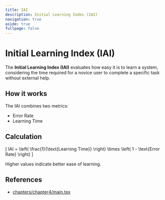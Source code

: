 ```yaml
---
title: IAI
description: Initial Learning Index (IAI)
navigation: true
aside: true
fullpage: false
---
```


# Initial Learning Index (IAI)

The **Initial Learning Index (IAI)** evaluates how easy it is to learn a system, considering the time required for a novice user to complete a specific task without external help.

## How it works

The IAI combines two metrics:
- Error Rate
- Learning Time

## Calculation

\[
IAI = \left( \frac{1}{\text{Learning Time}} \right) \times \left( 1 - \text{Error Rate} \right)
\]

Higher values indicate better ease of learning.

## References

- [chapters/chapter4/main.tex](chapters/chapter4/main.tex)